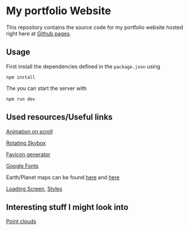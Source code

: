 # My portfolio Website

This repository contains the source code for my portfolio website hosted right here at [Github pages](https://nikkelm.github.io/).

## Usage

First install the dependencies defined in the `package.json` using

```terminal
npm install
```

The you can start the server with

```terminal
npm run dev
```
 
## Used resources/Useful links

[Animation on scroll](https://sbcode.net/threejs/animate-on-scroll/)

[Rotating Skybox](https://codinhood.com/post/create-skybox-with-threejs)

[Favicon generator](https://favicon.io/favicon-converter/)

[Google Fonts](https://fonts.google.com/)

Earth/Planet maps can be found [here](http://www.celestiamotherlode.net/catalog/earthbumpspec.html) and [here](http://planetpixelemporium.com/planets.html)

[Loading Screen](https://discourse.threejs.org/t/basic-loading-screen/2332), [Styles](https://freefrontend.com/css-loaders/)

## Interesting stuff I might look into

[Point clouds](https://dev.to/maniflames/pointcloud-effect-in-three-js-3eic)